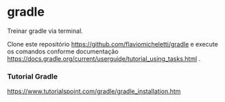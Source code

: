 # gradle

Treinar gradle via terminal.

Clone este repositório https://github.com/flaviomicheletti/gradle e execute
os comandos conforme documentação https://docs.gradle.org/current/userguide/tutorial_using_tasks.html .

### Tutorial Gradle
https://www.tutorialspoint.com/gradle/gradle_installation.htm
